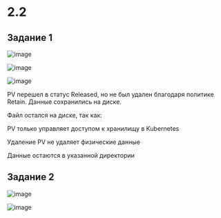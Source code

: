 # 2.2

## Задание 1

![image](https://github.com/user-attachments/assets/1be45ac2-4d9b-41d2-b298-49fe87b48f1d)

![image](https://github.com/user-attachments/assets/6f4e9b59-3cd6-4bc4-97b1-f3ecb9c54eb1)

![image](https://github.com/user-attachments/assets/973a9f4f-fcbc-4063-92a3-affebee92281)


PV перешел в статус Released, но не был удален благодаря политике Retain. Данные сохранились на диске.


Файл остался на диске, так как:

PV только управляет доступом к хранилищу в Kubernetes

Удаление PV не удаляет физические данные

Данные остаются в указанной директории

## Задание 2

![image](https://github.com/user-attachments/assets/c78a55e9-a484-4da7-be24-453acb3f2ec4)


![image](https://github.com/user-attachments/assets/95a95a8e-0085-4d7c-ad7f-4724e380a2e5)
